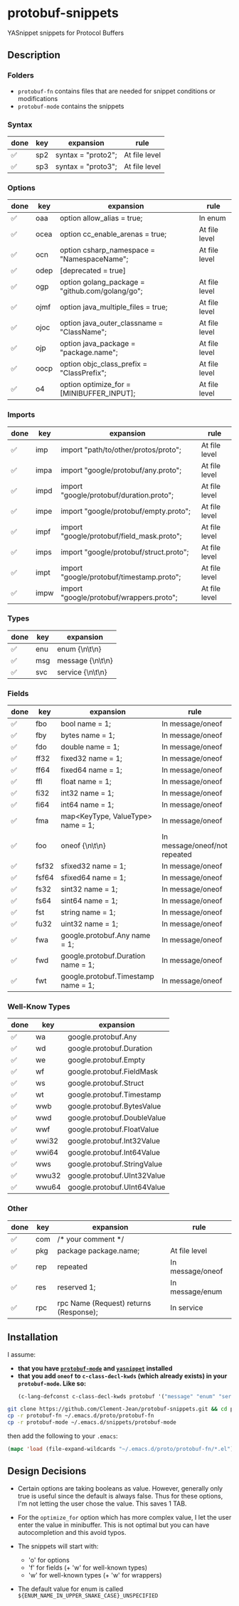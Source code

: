 # protobuf-snippets

YASnippet snippets for Protocol Buffers

## Description

### Folders

- `protobuf-fn` contains files that are needed for snippet conditions or modifications
- `protobuf-mode` contains the snippets

### Syntax

| done | key | expansion | rule |
| ---- | --- | --------- | ---- |
| :white_check_mark: | sp2 | syntax = "proto2"; | At file level |
| :white_check_mark: | sp3 | syntax = "proto3"; | At file level |

### Options

| done | key | expansion | rule |
| ---- | --- | --------- | ---- |
| :white_check_mark: | oaa | option allow_alias = true; | In enum |
| :white_check_mark: | ocea | option cc_enable_arenas = true; | At file level |
| :white_check_mark: | ocn | option csharp_namespace = "NamespaceName"; | At file level |
| :white_check_mark: | odep | [deprecated = true] |
| :white_check_mark: | ogp | option golang_package = "github.com/golang/go"; | At file level |
| :white_check_mark: | ojmf | option java_multiple_files = true; | At file level |
| :white_check_mark: | ojoc | option java_outer_classname = "ClassName"; | At file level |
| :white_check_mark: | ojp | option java_package = "package.name"; | At file level |
| :white_check_mark: | oocp | option objc_class_prefix = "ClassPrefix"; | At file level |
| :white_check_mark: | o4 | option optimize_for = [MINIBUFFER_INPUT]; | At file level |

### Imports

| done | key | expansion | rule |
| ---- | --- | --------- | ---- |
| :white_check_mark: | imp | import "path/to/other/protos/proto"; | At file level |
| :white_check_mark: | impa | import "google/protobuf/any.proto"; | At file level |
| :white_check_mark: | impd | import "google/protobuf/duration.proto"; | At file level |
| :white_check_mark: | impe | import "google/protobuf/empty.proto"; | At file level |
| :white_check_mark: | impf | import "google/protobuf/field_mask.proto"; | At file level |
| :white_check_mark: | imps | import "google/protobuf/struct.proto"; | At file level |
| :white_check_mark: | impt | import "google/protobuf/timestamp.proto"; | At file level |
| :white_check_mark: | impw | import "google/protobuf/wrappers.proto"; | At file level |

### Types

| done | key | expansion |
| ---- | --- | --------- |
| :white_check_mark: | enu | enum {\n\t\n} |
| :white_check_mark: | msg | message {\n\t\n} |
| :white_check_mark: | svc | service {\n\t\n} |

### Fields

| done | key | expansion | rule |
| ---- | --- | --------- | ---- |
| :white_check_mark: | fbo | bool name = 1; | In message/oneof |
| :white_check_mark: | fby | bytes name = 1; | In message/oneof |
| :white_check_mark: | fdo | double name = 1; | In message/oneof |
| :white_check_mark: | ff32 | fixed32 name = 1; | In message/oneof |
| :white_check_mark: | ff64 | fixed64 name = 1; | In message/oneof |
| :white_check_mark: | ffl | float name = 1; | In message/oneof |
| :white_check_mark: | fi32 | int32 name = 1; | In message/oneof |
| :white_check_mark: | fi64 | int64 name = 1; | In message/oneof |
| :white_check_mark: | fma | map<KeyType, ValueType> name = 1; | In message/oneof |
| :white_check_mark: | foo | oneof {\n\t\n} | In message/oneof/not repeated |
| :white_check_mark: | fsf32 | sfixed32 name = 1; | In message/oneof |
| :white_check_mark: | fsf64 | sfixed64 name = 1; | In message/oneof |
| :white_check_mark: | fs32 | sint32 name = 1; | In message/oneof |
| :white_check_mark: | fs64 | sint64 name = 1; | In message/oneof |
| :white_check_mark: | fst | string name = 1; | In message/oneof |
| :white_check_mark: | fu32 | uint32 name = 1; | In message/oneof |
| :white_check_mark: | fwa | google.protobuf.Any name = 1; | In message/oneof |
| :white_check_mark: | fwd | google.protobuf.Duration name = 1; | In message/oneof |
| :white_check_mark: | fwt | google.protobuf.Timestamp name = 1; | In message/oneof |

### Well-Know Types

| done | key | expansion |
| ---- | --- | --------- |
| :white_check_mark: | wa | google.protobuf.Any |
| :white_check_mark: | wd | google.protobuf.Duration |
| :white_check_mark: | we | google.protobuf.Empty |
| :white_check_mark: | wf | google.protobuf.FieldMask |
| :white_check_mark: | ws | google.protobuf.Struct |
| :white_check_mark: | wt | google.protobuf.Timestamp |
| :white_check_mark: | wwb | google.protobuf.BytesValue |
| :white_check_mark: | wwd | google.protobuf.DoubleValue |
| :white_check_mark: | wwf | google.protobuf.FloatValue |
| :white_check_mark: | wwi32 | google.protobuf.Int32Value |
| :white_check_mark: | wwi64 | google.protobuf.Int64Value |
| :white_check_mark: | wws | google.protobuf.StringValue |
| :white_check_mark: | wwu32 | google.protobuf.UInt32Value |
| :white_check_mark: | wwu64 | google.protobuf.UInt64Value |

### Other

| done | key | expansion | rule |
| ---- | --- | --------- | ---- |
| :white_check_mark: | com | /* your comment */ | |
| :white_check_mark: | pkg | package package.name; | At file level |
| :white_check_mark: | rep | repeated | In message/oneof |
| :white_check_mark: | res | reserved 1; | In message/enum |
| :white_check_mark: | rpc | rpc Name (Request) returns (Response); | In service | 

## Installation

I assume:

- **that you have [`protobuf-mode`](https://github.com/protocolbuffers/protobuf/blob/main/editors/protobuf-mode.el) and [`yasnippet`](https://github.com/joaotavora/yasnippet) installed**
- **that you add `oneof` to `c-class-decl-kwds` (which already exists) in your `protobuf-mode`. Like so:**
	```lisp
	(c-lang-defconst c-class-decl-kwds protobuf '("message" "enum" "service" "oneof"))
	```

```sh
git clone https://github.com/Clement-Jean/protobuf-snippets.git && cd protobuf-snippets
cp -r protobuf-fn ~/.emacs.d/proto/protobuf-fn
cp -r protobuf-mode ~/.emacs.d/snippets/protobuf-mode
```

then add the following to your `.emacs`:

```lisp
(mapc 'load (file-expand-wildcards "~/.emacs.d/proto/protobuf-fn/*.el"))
```

## Design Decisions

- Certain options are taking booleans as value. However, generally only true is useful since the default is always false. Thus for these options, I'm not letting the user chose the value. This saves 1 TAB.
- For the `optimize_for` option which has more complex value, I let the user enter the value in minibuffer. This is not optimal but you can have autocompletion and this avoid typos.

- The snippets will start with:
	- 'o' for options
	- 'f' for fields (+ 'w' for well-known types)
	- 'w' for well-known types (+ 'w' for wrappers)

- The default value for enum is called `${ENUM_NAME_IN_UPPER_SNAKE_CASE}_UNSPECIFIED`